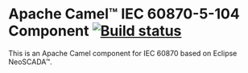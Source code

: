 # Apache Camel™ IEC 60870-5-104 Component [![Build status](https://api.travis-ci.org/ctron/de.dentrassi.camel.iec60870.svg "Travis Build Status")](https://travis-ci.org/ctron/de.dentrassi.camel.iec60870)

This is an Apache Camel component for IEC 60870 based on Eclipse NeoSCADA™.
